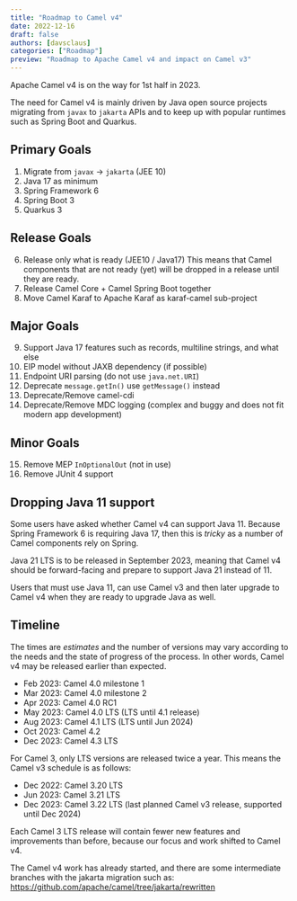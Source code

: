 ```yaml
---
title: "Roadmap to Camel v4"
date: 2022-12-16
draft: false
authors: [davsclaus]
categories: ["Roadmap"]
preview: "Roadmap to Apache Camel v4 and impact on Camel v3"
---
```


Apache Camel v4 is on the way for 1st half in 2023.

The need for Camel v4 is mainly driven by Java open source projects migrating from `javax` to `jakarta` APIs
and to keep up with popular runtimes such as Spring Boot and Quarkus.

## Primary Goals 
1. Migrate from `javax` -> `jakarta` (JEE 10)
2. Java 17 as minimum
3. Spring Framework 6
4. Spring Boot 3
5. Quarkus 3

## Release Goals
6. Release only what is ready (JEE10 / Java17)
   This means that Camel components that are not ready (yet) will be dropped in a release until they are ready.
7. Release Camel Core + Camel Spring Boot together
8. Move Camel Karaf to Apache Karaf as karaf-camel sub-project 

## Major Goals
9. Support Java 17 features such as records, multiline strings, and what else
10. EIP model without JAXB dependency (if possible)
11. Endpoint URI parsing (do not use `java.net.URI`)
12. Deprecate `message.getIn()` use `getMessage()` instead
13. Deprecate/Remove camel-cdi
14. Deprecate/Remove MDC logging (complex and buggy and does not fit modern app development)

## Minor Goals
15. Remove MEP `InOptionalOut` (not in use)
16. Remove JUnit 4 support

## Dropping Java 11 support 

Some users have asked whether Camel v4 can support Java 11. Because Spring Framework 6 is
requiring Java 17, then this is _tricky_ as a number of Camel components rely on Spring.

Java 21 LTS is to be released in September 2023, meaning that Camel v4
should be forward-facing and prepare to support Java 21 instead of 11. 

Users that must use Java 11, can use Camel v3 and then later
upgrade to Camel v4 when they are ready to upgrade Java as well.

## Timeline

The times are _estimates_ and the number of versions may vary according to the needs and the state of progress of the process. In other words, Camel v4 may be released earlier than expected.

- Feb 2023: Camel 4.0 milestone 1
- Mar 2023: Camel 4.0 milestone 2
- Apr 2023: Camel 4.0 RC1
- May 2023: Camel 4.0 LTS (LTS until 4.1 release)
- Aug 2023: Camel 4.1 LTS (LTS until Jun 2024)
- Oct 2023: Camel 4.2
- Dec 2023: Camel 4.3 LTS

For Camel 3, only LTS versions are released twice a year.
This means the Camel v3 schedule is as follows:

- Dec 2022: Camel 3.20 LTS
- Jun 2023: Camel 3.21 LTS
- Dec 2023: Camel 3.22 LTS (last planned Camel v3 release, supported until Dec 2024)
 
Each Camel 3 LTS release will contain fewer new features and improvements than before, 
because our focus and work shifted to Camel v4.

The Camel v4 work has already started, and there are some intermediate branches
with the jakarta migration such as: https://github.com/apache/camel/tree/jakarta/rewritten

